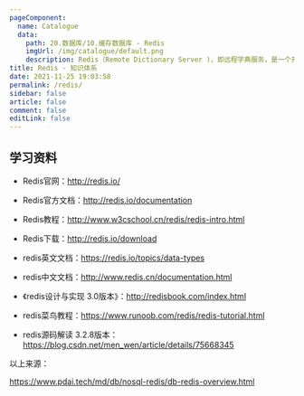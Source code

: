 ```yaml
---
pageComponent: 
  name: Catalogue
  data: 
    path: 20.数据库/10.缓存数据库 - Redis
    imgUrl: /img/catalogue/default.png
    description: Redis（Remote Dictionary Server )，即远程字典服务，是一个开源的使用 ANSI C 语言编写、支持网络、可基于内存亦可持久化的日志型、Key-Value 数据库，并提供多种语言的 API。
title: Redis - 知识体系
date: 2021-11-25 19:03:58
permalink: /redis/
sidebar: false
article: false
comment: false
editLink: false
---
```



## 学习资料

- Redis官网：<http://redis.io/>


- Redis官方文档：<http://redis.io/documentation>


- Redis教程：<http://www.w3cschool.cn/redis/redis-intro.html>


- Redis下载：<http://redis.io/download>


- redis英文文档：<https://redis.io/topics/data-types>


- redis中文文档：<http://www.redis.cn/documentation.html>


- 《redis设计与实现 3.0版本》：<http://redisbook.com/index.html>


- redis菜鸟教程：<https://www.runoob.com/redis/redis-tutorial.html>


- redis源码解读 3.2.8版本：<https://blog.csdn.net/men_wen/article/details/75668345>


以上来源：

<a>https://www.pdai.tech/md/db/nosql-redis/db-redis-overview.html</a>
